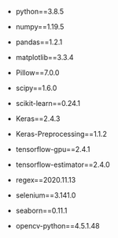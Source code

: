 * python==3.8.5

* numpy==1.19.5

* pandas==1.2.1

* matplotlib==3.3.4

* Pillow==7.0.0

* scipy==1.6.0

* scikit-learn==0.24.1

* Keras==2.4.3

* Keras-Preprocessing==1.1.2

* tensorflow-gpu==2.4.1

* tensorflow-estimator==2.4.0

* regex==2020.11.13

* selenium==3.141.0

* seaborn==0.11.1

* opencv-python==4.5.1.48
